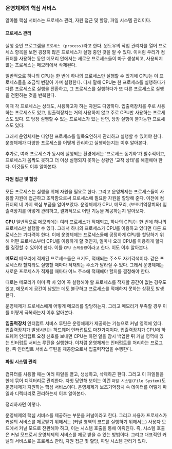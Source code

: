 ### 운영체제의 핵심 서비스
알아볼 핵심 서비스는 프로세스 관리, 자원 접근 및 할당, 파일 시스템 관리이다.

#### 프로세스 관리
실행 중인 프로그램을 `프로세스 (process)`라고 한다. 윈도우의 작업 관리자를 열어 프로세스 항목을 보면 굉장히 많은 프로세스가 실행 중인 것을 알 수 있다. 이처럼 우리가 컴퓨터를 사용하는 동안 메모리 안에서는 새로운 프로세스들이 마구 생성되고, 사용되지 않는 프로세스는 메모리에서 삭제된다.

일반적으로 하나의 CPU는 한 번에 하나의 프로세스만 실행할 수 있기에 CPU는 이 프로세스들을 조금씩 번갈아 가며 실행한다. 다시 말해 CPU는 한 프로세스를 실행하다가 다른 프로세스로 실행을 전환하고, 그 프로세스를 실행하다가 또 다른 프로세스로 실행을 전환하는 것을 반복한다.

이때 각 프로세스는 상태도, 사용하고자 하는 자원도 다양하다. 입출력장치를 주로 사용하는 프로세스도 있고, 입출력장치는 거의 사용하지 않고 주로 CPU만 사용하는 프로세스도 있다. 또 당장 실행할 수 있는 프로세스가 있는 반면, 당장 실행이 불가능한 프로세스도 있다.

그래서 운영체제는 다양한 프로세스를 일목요연하게 관리하고 실행할 수 있어야 한다. 운영체제가 다양한 프로세스를 어떻게 관리하고 실행하는지는 이후 알아본다.

추가로, 여러 프로세스가 동시에 실행되는 환경에서는 '프로세스 동기화'가 필수적이고, 프로세스가 꼼짝도 못하고 더 이상 실행되지 못하는 상황인 '교착 상태'를 해결해야 한다. 이것들도 이후 알아본다.

#### 자원 접근 및 할당
모든 프로세스는 실행을 위해 자원을 필요로 한다. 그리고 운영체제는 프로세스들이 사용할 자원에 접근하고 조작함으로써 프로세스에 필요한 자원을 할당해 준다. 이전에 컴퓨터의 네 가지 핵심 부품을 알아보았다. 운영체제가 CPU, 메모리, (보조기억장치와) 입출력장치를 어떻게 관리하고, 결과적으로 어떤 기능을 제공하는지 알아보자.

**CPU**
일반적으로 메모리에는 여러 프로세스가 적재되고, 하나의 CPU는 한 번에 하나의 프로세스만 실행할 수 있다. 그래서 하나의 프로세스가 CPU를 이용하고 있다면 다른 프로세스는 기다려야 한다. 이에 운영체제는 프로세스들에 공정하게 CPU를 할당하기 위해 어떤 프로세스부터 CPU를 이용하게 할 것인지, 얼마나 오래 CPU를 이용하게 할지를 결정할 수 있어야 한다. 이를 `CPU 스케줄링`이라고 한다. 이도 이후 알아본다.

**메모리**
메모리에 적재된 프로세스들은 크기도, 적재되는 주소도 자기각색이다. 같은 프로세스라 할지라도 실행할 때마다 적재되는 주소가 달라질 수 있다. 그래서 운영체제는 새로운 프로세스가 적재될 때마다 어느 주소에 적재해야 할지를 결정해야 한다.

때로는 메모리가 이미 꽉 차 있어 꼭 실행해야 할 프로세스를 적재할 공간이 없는 경우도 있고, 메모리에 공간이 남았는 데도 불구하고 프로세스를 적재하지 못하는 상황도 발생한다.

운영체제가 프로세스에게 어떻게 메모리를 할당하는지, 그리고 메모리가 부족할 경우 이를 어떻게 극복하는지 이후 알아본다.

**입출력장치**
인터럽트 서비스 루틴은 운영체제가 제공하는 기능으로 커널 영역에 있다. 입출력장치가 발생시키는 하드웨어 인터럽트도 마찬가지이다. 입출력장치가 CPU에 하드웨어 인터럽트 요청 신호를 보내면 CPU는 하던 일을 잠시 백업한 뒤 커널 영역에 있는 인터럽트 서비스 루틴을 실행한다. 이처럼 운영체제는 인터럽트를 처리하는 프로그램, 즉 인터럽트 서비스 루틴을 제공함으로서 입출력작업을 수행한다.

#### 파일 시스템 관리
컴퓨터를 사용할 때는 여러 파일을 열고, 생성하고, 삭제하곤 한다. 그리고 이 파일들을 한데 묶어 디렉터리로 관리한다. 자칫 당연해 보이는 이런 `파일 시스템(File System)`도 운영체제가 지원하는 핵심 서비스이다. 운영체제가 보조기억장치 속 데이터를 어떻게 파일과 디렉터리로 관리하는지 이후 알아본다.

정리하자면 이렇다. 

운영체제의 핵심 서비스를 제공하는 부분을 커널이라고 한다. 그리고 사용자 프로세스가 커널의 서비스를 제공받기 위해서는 (커널 영역의 코드를 실행하기 위해서는) 사용자 모드에서 커널 모드로 전환해야 하고, 이는 시스템 호출을 통해 이뤄진다. 즉, 시스템 호출은 커널 모드로서 운영체제의 서비스를 제공 받을 수 있는 방법이다. 그리고 대표적인 커널의 서비스로는 프로세스 관리, 자원 접근 및 할당, 파일 시스템 관리가 있다.